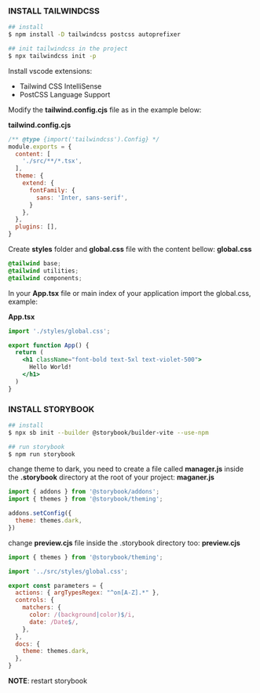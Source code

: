 ### INSTALL TAILWINDCSS
```bash
## install
$ npm install -D tailwindcss postcss autoprefixer

## init tailwindcss in the project
$ npx tailwindcss init -p
```
Install vscode extensions:
- Tailwind CSS IntelliSense
- PostCSS Language Support


Modify the **tailwind.config.cjs** file as in the example below:

**tailwind.config.cjs**
```js
/** @type {import('tailwindcss').Config} */
module.exports = {
  content: [
    './src/**/*.tsx',
  ],
  theme: {
    extend: {
      fontFamily: {
        sans: 'Inter, sans-serif',
      }
    },
  },
  plugins: [],
}
```


Create **styles** folder and **global.css** file with the content bellow:
**global.css**
```css
@tailwind base;
@tailwind utilities;
@tailwind components;
```

In your **App.tsx** file or main index of your application import the global.css, example:

**App.tsx**
```jsx
import './styles/global.css';

export function App() {
  return (
    <h1 className="font-bold text-5xl text-violet-500">
      Hello World!
    </h1>
  )
}
```

### INSTALL STORYBOOK
```bash
## install 
$ npx sb init --builder @storybook/builder-vite --use-npm

## run storybook
$ npm run storybook
```

change theme to dark, you need to create a file called **manager.js** inside the **.storybook** directory at the root of your project:
**maganer.js**
```js
import { addons } from '@storybook/addons';
import { themes } from '@storybook/theming';

addons.setConfig({
  theme: themes.dark,
})
```

change **preview.cjs** file inside the .storybook directory too:
**preview.cjs**
```js
import { themes } from '@storybook/theming';

import '../src/styles/global.css';

export const parameters = {
  actions: { argTypesRegex: "^on[A-Z].*" },
  controls: {
    matchers: {
      color: /(background|color)$/i,
      date: /Date$/,
    },
  },
  docs: {
    theme: themes.dark,
  },
}
```

**NOTE**: restart storybook